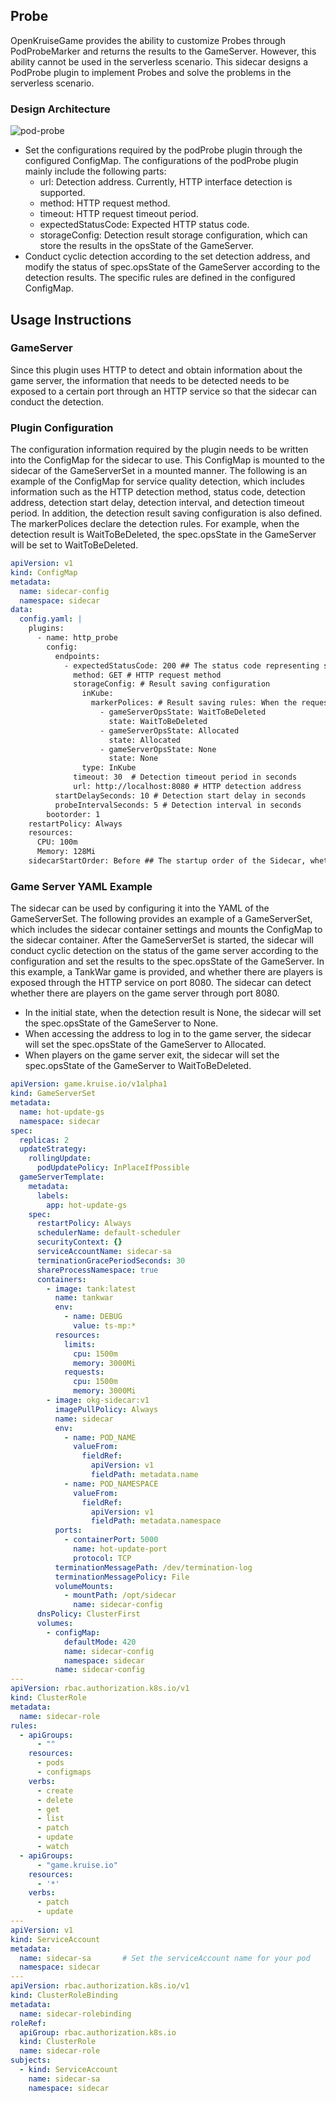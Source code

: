 ## Probe
OpenKruiseGame provides the ability to customize Probes through PodProbeMarker and returns the results to the GameServer. However, this ability cannot be used in the serverless scenario.
This sidecar designs a PodProbe plugin to implement Probes and solve the problems in the serverless scenario.

### Design Architecture
![pod-probe](../../img/sidecar-pod-probe.png)
- Set the configurations required by the podProbe plugin through the configured ConfigMap. The configurations of the podProbe plugin mainly include the following parts:
  - url: Detection address. Currently, HTTP interface detection is supported.
  - method: HTTP request method.
  - timeout: HTTP request timeout period.
  - expectedStatusCode: Expected HTTP status code.
  - storageConfig: Detection result storage configuration, which can store the results in the opsState of the GameServer.
- Conduct cyclic detection according to the set detection address, and modify the status of spec.opsState of the GameServer according to the detection results. The specific rules are defined in the configured ConfigMap.

## Usage Instructions
### GameServer 
Since this plugin uses HTTP to detect and obtain information about the game server, the information that needs to be detected needs to be exposed to a certain port through an HTTP service so that the sidecar can conduct the detection.

### Plugin Configuration
The configuration information required by the plugin needs to be written into the ConfigMap for the sidecar to use. This ConfigMap is mounted to the sidecar of the GameServerSet in a mounted manner.
The following is an example of the ConfigMap for service quality detection, which includes information such as the HTTP detection method, status code, detection address, detection start delay, detection interval, and detection timeout period.
In addition, the detection result saving configuration is also defined. The markerPolices declare the detection rules. For example, when the detection result is WaitToBeDeleted, the spec.opsState in the GameServer will be set to WaitToBeDeleted.
```yaml
apiVersion: v1
kind: ConfigMap
metadata:
  name: sidecar-config
  namespace: sidecar
data:
  config.yaml: |
    plugins:
      - name: http_probe
        config:
          endpoints:
            - expectedStatusCode: 200 ## The status code representing successful detection
              method: GET # HTTP request method
              storageConfig: # Result saving configuration
                inKube:
                  markerPolices: # Result saving rules: When the request result is WaitToBeDeleted, set spec.opsState in the GameServer to WaitToBeDeleted
                    - gameServerOpsState: WaitToBeDeleted
                      state: WaitToBeDeleted 
                    - gameServerOpsState: Allocated
                      state: Allocated
                    - gameServerOpsState: None
                      state: None
                type: InKube
              timeout: 30  # Detection timeout period in seconds
              url: http://localhost:8080 # HTTP detection address
          startDelaySeconds: 10 # Detection start delay in seconds
          probeIntervalSeconds: 5 # Detection interval in seconds
        bootorder: 1
    restartPolicy: Always
    resources:
      CPU: 100m
      Memory: 128Mi
    sidecarStartOrder: Before ## The startup order of the Sidecar, whether it is after or before the main container
```

### Game Server YAML Example
The sidecar can be used by configuring it into the YAML of the GameServerSet. The following provides an example of a GameServerSet, which includes the sidecar container settings and mounts the ConfigMap to the sidecar container.
After the GameServerSet is started, the sidecar will conduct cyclic detection on the status of the game server according to the configuration and set the results to the spec.opsState of the GameServer.
In this example, a TankWar game is provided, and whether there are players is exposed through the HTTP service on port 8080. The sidecar can detect whether there are players on the game server through port 8080.
- In the initial state, when the detection result is None, the sidecar will set the spec.opsState of the GameServer to None.
- When accessing the address to log in to the game server, the sidecar will set the spec.opsState of the GameServer to Allocated.
- When players on the game server exit, the sidecar will set the spec.opsState of the GameServer to WaitToBeDeleted.
```yaml
apiVersion: game.kruise.io/v1alpha1
kind: GameServerSet
metadata:
  name: hot-update-gs
  namespace: sidecar
spec:
  replicas: 2
  updateStrategy:
    rollingUpdate:
      podUpdatePolicy: InPlaceIfPossible
  gameServerTemplate:
    metadata:
      labels:
        app: hot-update-gs
    spec:
      restartPolicy: Always
      schedulerName: default-scheduler
      securityContext: {}
      serviceAccountName: sidecar-sa
      terminationGracePeriodSeconds: 30
      shareProcessNamespace: true
      containers:
        - image: tank:latest
          name: tankwar
          env:
            - name: DEBUG
              value: ts-mp:*
          resources:
            limits:
              cpu: 1500m
              memory: 3000Mi
            requests:
              cpu: 1500m
              memory: 3000Mi
        - image: okg-sidecar:v1
          imagePullPolicy: Always
          name: sidecar
          env:
            - name: POD_NAME
              valueFrom:
                fieldRef:
                  apiVersion: v1
                  fieldPath: metadata.name
            - name: POD_NAMESPACE
              valueFrom:
                fieldRef:
                  apiVersion: v1
                  fieldPath: metadata.namespace
          ports:
            - containerPort: 5000
              name: hot-update-port
              protocol: TCP
          terminationMessagePath: /dev/termination-log
          terminationMessagePolicy: File
          volumeMounts:
            - mountPath: /opt/sidecar
              name: sidecar-config
      dnsPolicy: ClusterFirst
      volumes:        
        - configMap:
            defaultMode: 420
            name: sidecar-config
            namespace: sidecar
          name: sidecar-config
---
apiVersion: rbac.authorization.k8s.io/v1
kind: ClusterRole
metadata:
  name: sidecar-role
rules:
  - apiGroups:
      - ""
    resources:
      - pods
      - configmaps
    verbs:
      - create
      - delete
      - get
      - list
      - patch
      - update
      - watch
  - apiGroups:
      - "game.kruise.io"
    resources:
      - '*'
    verbs:
      - patch
      - update
---
apiVersion: v1
kind: ServiceAccount
metadata:
  name: sidecar-sa       # Set the serviceAccount name for your pod
  namespace: sidecar
---
apiVersion: rbac.authorization.k8s.io/v1
kind: ClusterRoleBinding
metadata:
  name: sidecar-rolebinding
roleRef:
  apiGroup: rbac.authorization.k8s.io
  kind: ClusterRole
  name: sidecar-role
subjects:
  - kind: ServiceAccount
    name: sidecar-sa
    namespace: sidecar
``` 